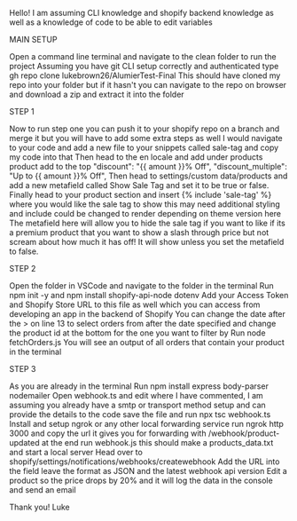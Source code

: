 Hello!
I am assuming CLI knowledge and shopify backend knowledge as well as a knowledge of code to be able to edit variables

MAIN SETUP

Open a command line terminal and navigate to the clean folder to run the project
Assuming you have git CLI setup correctly and authenticated type gh repo clone lukebrown26/AlumierTest-Final
This should have cloned my repo into your folder but if it hasn't you can navigate to the repo on browser and download a zip and extract it into the folder

STEP 1

Now to run step one you can push it to your shopify repo on a branch and merge it but you will have to add some extra steps as well
I would navigate to your code and add a new file to your snippets called sale-tag and copy my code into that
Then head to the en locale and add under products product add to the top
"discount": "{{ amount }}% Off",
"discount_multiple": "Up to {{ amount }}% Off",
Then head to settings/custom data/products and add a new metafield called Show Sale Tag and set it to be true or false.
Finally head to your product section and insert {% include 'sale-tag' %} where you would like the sale tag to show this may need additional styling and include could be changed to render depending on theme version here
The metafield here will allow you to hide the sale tag if you want to like if its a premium product that you want to show a slash through price but not scream about how much it has off! It will show unless you set the metafield to false.


STEP 2

Open the folder in VSCode and navigate to the folder in the terminal
Run npm init -y and npm install shopify-api-node dotenv
Add your Access Token and Shopify Store URL to this file as well which you can access from developing an app in the backend of Shopify
You can change the date after the > on line 13 to select orders from after the date specified and change the product id at the bottom for the one you want to filter by
Run node fetchOrders.js
You will see an output of all orders that contain your product in the terminal

STEP 3

As you are already in the terminal Run npm install express body-parser nodemailer 
Open webhook.ts and edit where I have commented, I am assuming you already have a smtp or transport method setup and can provide the details to the code save the file and run npx tsc webhook.ts
Install and setup ngrok or any other local forwarding service
run ngrok http 3000 and copy the url it gives you for forwarding with /webhook/product-updated at the end
run webhook.js this should make a products_data.txt and start a local server
Head over to shopify/settings/notifications/webhooks/createwebhook
Add the URL into the field leave the format as JSON and the latest webhook api version
Edit a product so the price drops by 20% and it will log the data in the console and send an email

Thank you!
Luke 
